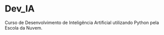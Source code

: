 # Dev_IA
Curso de Desenvolvimento de Inteligência Artificial utilizando Python pela Escola da Nuvem.
